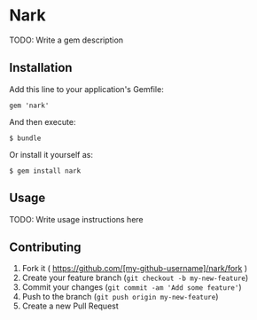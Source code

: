 # Nark

TODO: Write a gem description

## Installation

Add this line to your application's Gemfile:

    gem 'nark'

And then execute:

    $ bundle

Or install it yourself as:

    $ gem install nark

## Usage

TODO: Write usage instructions here

## Contributing

1. Fork it ( https://github.com/[my-github-username]/nark/fork )
2. Create your feature branch (`git checkout -b my-new-feature`)
3. Commit your changes (`git commit -am 'Add some feature'`)
4. Push to the branch (`git push origin my-new-feature`)
5. Create a new Pull Request
